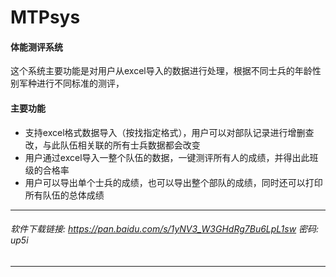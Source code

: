 # MTPsys
#### 体能测评系统
这个系统主要功能是对用户从excel导入的数据进行处理，根据不同士兵的年龄性别军种进行不同标准的测评，
#### 主要功能
+ 支持excel格式数据导入（按找指定格式），用户可以对部队记录进行增删查改，与此队伍相关联的所有士兵数据都会改变
+ 用户通过excel导入一整个队伍的数据，一键测评所有人的成绩，并得出此班级的合格率
+ 用户可以导出单个士兵的成绩，也可以导出整个部队的成绩，同时还可以打印所有队伍的总体成绩

------------------------------------------------------------------------------------------------

###### 软件下载链接: https://pan.baidu.com/s/1yNV3_W3GHdRg7Bu6LpL1sw 密码: up5i

-------------------------------------------------------

   
